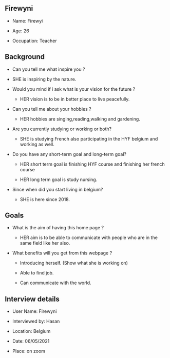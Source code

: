 ## Firewyni

- Name: Firewyi

- Age: 26
 
- Occupation: Teacher

## Background

- Can you tell me what inspire you ?
 
 - SHE is inspiring by the nature.
    
- Would you mind if i ask what is your vision for the future ?
 
  - HER vision is to be in better place to live peacefully.
    
- Can you tell me about your hobbies ?

  - HER hobbies are singing,reading,walking and gardening.
    
- Are you currently studying or working or both?

   - SHE is studying French also participating in the HYF belgium and working as well.
    
- Do you have any short-term goal and long-term goal?

  - HER short term goal is finishing HYF course and finishing her french course
    
   - HER long term goal is study nursing.
    
- Since when did you start living in belgium?

  - SHE is here since  2018.
    
## Goals
- What is the aim of having this home page ?
 
    - HER aim is to be able to communicate with people who are in the same field like her also.
    
- What benefits will you get from this webpage ?
   
    - Introducing herself. (Show what she is working on)
    
    - Able to find job.
    
    - Can communicate with the world.
    
## Interview details

- User Name: Firewyni

- Interviewed by: Hasan

- Location:  Belgium

- Date: 06/05/2021

- Place: on zoom

